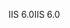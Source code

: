 <span data-ttu-id="bfc86-101">IIS 6.0</span><span class="sxs-lookup"><span data-stu-id="bfc86-101">IIS 6.0</span></span>